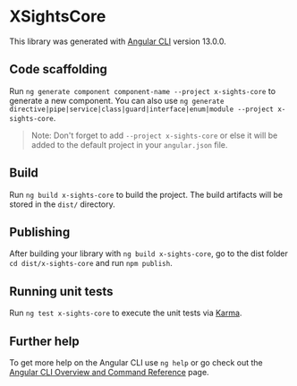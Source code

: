 # XSightsCore

This library was generated with [Angular CLI](https://github.com/angular/angular-cli) version 13.0.0.

## Code scaffolding

Run `ng generate component component-name --project x-sights-core` to generate a new component. You can also use `ng generate directive|pipe|service|class|guard|interface|enum|module --project x-sights-core`.
> Note: Don't forget to add `--project x-sights-core` or else it will be added to the default project in your `angular.json` file. 

## Build

Run `ng build x-sights-core` to build the project. The build artifacts will be stored in the `dist/` directory.

## Publishing

After building your library with `ng build x-sights-core`, go to the dist folder `cd dist/x-sights-core` and run `npm publish`.

## Running unit tests

Run `ng test x-sights-core` to execute the unit tests via [Karma](https://karma-runner.github.io).

## Further help

To get more help on the Angular CLI use `ng help` or go check out the [Angular CLI Overview and Command Reference](https://angular.io/cli) page.
